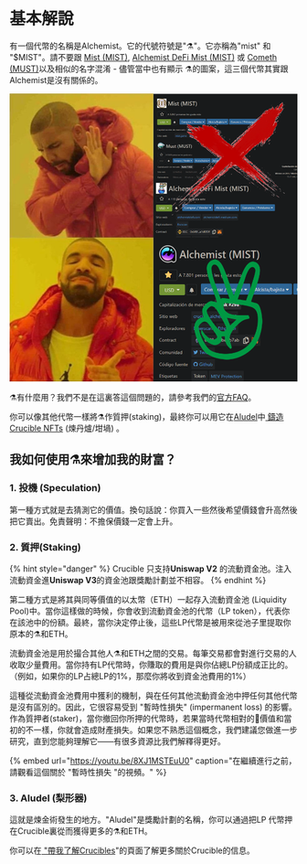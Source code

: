 # 基本解說

有一個代幣的名稱是Alchemist。它的代號符號是"⚗️"。它亦稱為"mist" 和 "$MIST"。請不要跟 [Mist \(MIST\)](https://www.coingecko.com/en/coins/mist), [Alchemist DeFi Mist \(MIST\)](https://www.coingecko.com/en/coins/alchemist-defi-mist) 或 [Cometh \(MUST\)](https://coinmarketcap.com/currencies/cometh/)以及相似的名字混淆 - 儘管當中也有顯示 ⚗️的圖案，這三個代幣其實跟Alchemist是沒有關係的。

![](.gitbook/assets/mm_mi21st.png)

⚗️有什麼用？我們不是在這裏答這個問題的，請參考我們的[官方FAQ](faq.md)。

你可以像其他代幣一樣將⚗️作質押\(staking\)，最終你可以用它在[Aludel](the-basic-outline.md#3-aludel)中[ 鑄造Crucible NFTs](crucible/teach-me-about-crucibles.md) \(煉丹爐/坩堝\) 。

## 我如何使用⚗️來增加我的財富？

### 1. 投機 \(Speculation\)

第一種方式就是去猜測它的價值。換句話說：你買入一些然後希望價錢會升高然後把它賣出。免責聲明：不擔保價錢一定會上升。

### 2. 質押\(Staking\)

{% hint style="danger" %}
Crucible 只支持**Uniswap V2** 的流動資金池。注入流動資金進**Uniswap V3**的資金池跟獎勵計劃並不相容。 
{% endhint %}

第二種方式是將其與同等價值的以太幣（ETH）一起存入流動資金池 \(Liquidity Pool\)中。當你這樣做的時候，你會收到流動資金池的代幣（LP token），代表你在該池中的份額。最終，當你決定停止後，這些LP代幣是被用來從池子里提取你原本的⚗️和ETH。

流動資金池是用於撮合其他人⚗️和ETH之間的交易。每筆交易都會對進行交易的人收取少量費用。當你持有LP代幣時，你賺取的費用是與你佔總LP份額成正比的。（例如，如果你的LP占總LP的1%，那麼你將收到資金池費用的1%）

這種從流動資金池費用中獲利的機制，與在任何其他流動資金池中押任何其他代幣是沒有區別的。因此，它很容易受到 "暫時性損失" \(impermanent loss\) 的影響。作為質押者\(staker\)，當你撤回你所押的代幣時，若果當時代幣相對的價值和當初的不一樣，你就會造成財產損失。如果您不熟悉這個概念，我們建議您做進一步研究，直到您能夠理解它——有很多資源比我們解釋得更好。

{% embed url="https://youtu.be/8XJ1MSTEuU0" caption="在繼續進行之前，請觀看這個關於 \"暫時性損失 \"的視頻。" %}

### 3. Aludel \(梨形器\)

這就是煉金術發生的地方。"Aludel"是獎勵計劃的名稱，你可以通過把LP 代幣押在Crucible裏從而獲得更多的⚗️和ETH。

你可以在[ "帶我了解Crucibles](crucible/teach-me-about-crucibles.md)"的頁面了解更多關於Crucible的信息。

